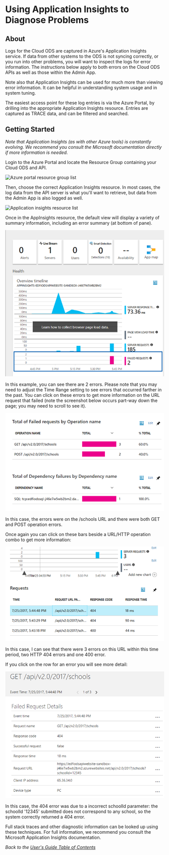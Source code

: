 # Using Application Insights to Diagnose Problems

## About

Logs for the Cloud ODS are captured in Azure's Application Insights service.  If
data from other systems to the ODS is not syncing correctly, or you run into
other problems, you will want to inspect the logs for error information.  The
instructions below apply to both errors on the Cloud ODS APIs as well as those
within the Admin App.

Note also that Application Insights can be used for much more than viewing error
information. It can be helpful in understanding system usage and in system
tuning.

The easiest access point for these log entries is via the Azure Portal, by
drilling into the appropriate Application Insights resource. Entries are
captured as TRACE data, and can be filtered and searched.

## Getting Started

*Note that Application Insights (as with other Azure tools) is constantly
evolving. We recommend you consult the Microsoft documentation directly if more
information is needed.*

Login to the Azure Portal and locate the Resource Group containing your Cloud
ODS and API.

![Azure portal resource group
list](images/ApplicationInsights-ResourceGroupList.png)

Then, choose the correct Application Insights resource.  In most cases, the log
data from the API server is what you'll want to retrieve, but data from the
Admin App is also logged as well.

![Application insights resource
list](images/ApplicationInsights-ResourceList.png)

Once in the AppInsights resource, the default view will display a variety of
summary information, including an error summary (at bottom of pane).

![Application insights summary screen](images/ApplicationInsights-Summary.png)

In this example, you can see there are 2 errors. Please note that you may need
to adjust the Time Range setting to see errors that occurred farther in the
past. You can click on these errors to get more information on the URL request
that failed (note the screenshot below occurs part-way down the page; you may
need to scroll to see it).

![Error detail](images/ApplicationInsights-ErrorDetail.png)

In this case, the errors were on the /schools URL and there were both GET and
POST operation errors.

Once again you can click on these bars beside a URL/HTTP operation combo to get
more information:

![Error detail drilldown](images/ApplicationInsights-ErrorDetail2.png)

In this case, I can see that there were 3 errors on this URL within this time
period, two HTTP 404 errors and one 400 error.

If you click on the row for an error you will see more detail:

![Error detail view](images/ApplicationInsights-ErrorDetail3.png)

In this case, the 404 error was due to a incorrect schoolId parameter: the
schoolId '12345' submitted does not correspond to any school, so the system
correctly returned a 404 error.

Full stack traces and other diagnostic information can be looked up using these
techniques. For full information, we recommend you consult the Microsoft
Application Insights documentation.

_Back to the [User's Guide Table of Contents](user-guide-toc.md)_
